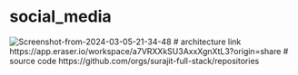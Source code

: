 # social_media
<img src="https://i.ibb.co/5TRfjhk/Screenshot-from-2024-03-05-21-34-48.png" alt="Screenshot-from-2024-03-05-21-34-48" border="0">
# architecture link
https://app.eraser.io/workspace/a7VRXXkSU3AxxXgnXtL3?origin=share
# source code 
https://github.com/orgs/surajit-full-stack/repositories
